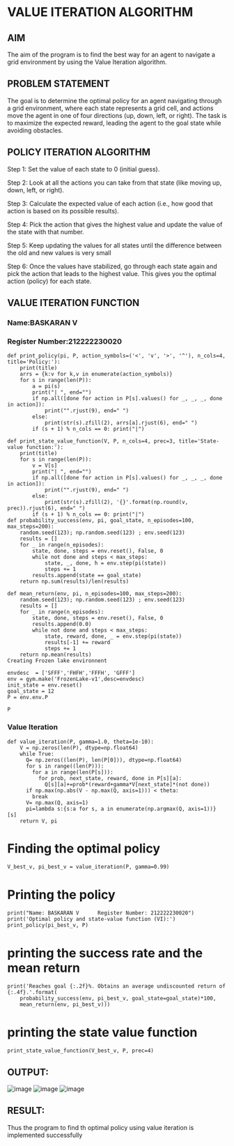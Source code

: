 # VALUE ITERATION ALGORITHM

## AIM
The aim of the program is to find the best way for an agent to navigate a grid environment by using the Value Iteration algorithm.

## PROBLEM STATEMENT
The goal is to determine the optimal policy for an agent navigating through a grid environment, where each state represents a grid cell, and actions move the agent in one of four directions (up, down, left, or right). The task is to maximize the expected reward, leading the agent to the goal state while avoiding obstacles.

## POLICY ITERATION ALGORITHM
Step 1:
Set the value of each state to 0 (initial guess).

Step 2:
Look at all the actions you can take from that state (like moving up, down, left, or right).

Step 3:
Calculate the expected value of each action (i.e., how good that action is based on its possible results).

Step 4:
Pick the action that gives the highest value and update the value of the state with that number.

Step 5:
Keep updating the values for all states until the difference between the old and new values is very small

Step 6:
Once the values have stabilized, go through each state again and pick the action that leads to the highest value. This gives you the optimal action (policy) for each state.

## VALUE ITERATION FUNCTION
### Name:BASKARAN V
### Register Number:212222230020
```
def print_policy(pi, P, action_symbols=('<', 'v', '>', '^'), n_cols=4, title='Policy:'):
    print(title)
    arrs = {k:v for k,v in enumerate(action_symbols)}
    for s in range(len(P)):
        a = pi(s)
        print("| ", end="")
        if np.all([done for action in P[s].values() for _, _, _, done in action]):
            print("".rjust(9), end=" ")
        else:
            print(str(s).zfill(2), arrs[a].rjust(6), end=" ")
        if (s + 1) % n_cols == 0: print("|")

def print_state_value_function(V, P, n_cols=4, prec=3, title='State-value function:'):
    print(title)
    for s in range(len(P)):
        v = V[s]
        print("| ", end="")
        if np.all([done for action in P[s].values() for _, _, _, done in action]):
            print("".rjust(9), end=" ")
        else:
            print(str(s).zfill(2), '{}'.format(np.round(v, prec)).rjust(6), end=" ")
        if (s + 1) % n_cols == 0: print("|")
def probability_success(env, pi, goal_state, n_episodes=100, max_steps=200):
    random.seed(123); np.random.seed(123) ; env.seed(123)
    results = []
    for _ in range(n_episodes):
        state, done, steps = env.reset(), False, 0
        while not done and steps < max_steps:
            state, _, done, h = env.step(pi(state))
            steps += 1
        results.append(state == goal_state)
    return np.sum(results)/len(results)

def mean_return(env, pi, n_episodes=100, max_steps=200):
    random.seed(123); np.random.seed(123) ; env.seed(123)
    results = []
    for _ in range(n_episodes):
        state, done, steps = env.reset(), False, 0
        results.append(0.0)
        while not done and steps < max_steps:
            state, reward, done, _ = env.step(pi(state))
            results[-1] += reward
            steps += 1
    return np.mean(results)
Creating Frozen lake environnent

envdesc  = ['SFFF','FHFH','FFFH', 'GFFF']
env = gym.make('FrozenLake-v1',desc=envdesc)
init_state = env.reset()
goal_state = 12
P = env.env.P

P
```
### Value Iteration
```
def value_iteration(P, gamma=1.0, theta=1e-10):
    V = np.zeros(len(P), dtype=np.float64)
    while True:
      Q= np.zeros((len(P), len(P[0])), dtype=np.float64)
      for s in range((len(P))):
        for a in range(len(P[s])):
          for prob, next_state, reward, done in P[s][a]:
            Q[s][a]+=prob*(reward+gamma*V[next_state]*(not done))
      if np.max(np.abs(V - np.max(Q, axis=1))) < theta:
        break
      V= np.max(Q, axis=1)
      pi=lambda s:{s:a for s, a in enumerate(np.argmax(Q, axis=1))} [s]
    return V, pi
```
# Finding the optimal policy
```
V_best_v, pi_best_v = value_iteration(P, gamma=0.99)
```

# Printing the policy
```
print("Name: BASKARAN V      Register Number: 212222230020")
print('Optimal policy and state-value function (VI):')
print_policy(pi_best_v, P)
```

# printing the success rate and the mean return
```
print('Reaches goal {:.2f}%. Obtains an average undiscounted return of {:.4f}.'.format(
    probability_success(env, pi_best_v, goal_state=goal_state)*100,
    mean_return(env, pi_best_v)))

```
# printing the state value function
```
print_state_value_function(V_best_v, P, prec=4)
```

## OUTPUT:
![image](https://github.com/user-attachments/assets/4f01ca46-0f63-491d-98a0-5c929cf424bd)
![image](https://github.com/user-attachments/assets/bd8ef5aa-63b2-4301-bba7-beabed45bbe3)
![image](https://github.com/user-attachments/assets/8d57c889-0262-46bc-95b9-2b638c4a6aad)

## RESULT:

Thus the program to find th optimal policy using value iteration is implemented successfully


